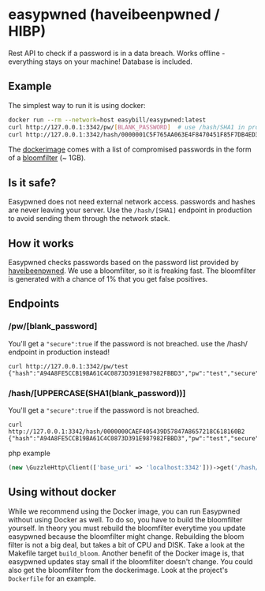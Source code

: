 # easypwned (haveibeenpwned / HIBP)
Rest API to check if a password is in a data breach. Works offline - everything stays on your machine! Database is included.

## Example
The simplest way to run it is using docker:

```bash
docker run --rm --network=host easybill/easypwned:latest
curl http://127.0.0.1:3342/pw/[BLANK_PASSWORD]  # use /hash/SHA1 in prod apps (pw/[PW] is for testing).
curl http://127.0.0.1:3342/hash/0000001C5F765AA063E4F8470451F85F7DB4ED3A # << UPPERCASE(SHA1(PLAINTEXT))
```
The [dockerimage](https://hub.docker.com/r/easybill/easypwned) comes with a list of compromised passwords in the form of a [bloomfilter](https://en.wikipedia.org/wiki/Bloom_filter) (~ 1GB).

## Is it safe?
Easypwned does not need external network access. passwords and hashes are never leaving your server.
Use the `/hash/[SHA1]` endpoint in production to avoid sending them through the network stack.

## How it works
Easypwned checks passwords based on the password list provided by [haveibeenpwned](https://haveibeenpwned.com/Passwords).
We use a bloomfilter, so it is freaking fast. The bloomfilter is generated with a chance of 1% that you get false positives.

## Endpoints
### /pw/[blank_password]
You'll get a `"secure":true` if the password is not breached.
use the /hash/ endpoint in production instead!
```
curl http://127.0.0.1:3342/pw/test
{"hash":"A94A8FE5CCB19BA61C4C0873D391E987982FBBD3","pw":"test","secure":false}
```
### /hash/[UPPERCASE(SHA1(blank_password))]
You'll get a `"secure":true` if the password is not breached.

```
curl http://127.0.0.1:3342/hash/0000000CAEF405439D57847A8657218C618160B2
{"hash":"A94A8FE5CCB19BA61C4C0873D391E987982FBBD3","pw":"test","secure":false}
```

php example
```php
(new \GuzzleHttp\Client(['base_uri' => 'localhost:3342']))->get('/hash/' . mb_strtoupper(sha1($password)));
```

## Using without docker
While we recommend using the Docker image, you can run Easypwned without using Docker as well. To do so, you have to build the bloomfilter yourself.
In theory you must rebuild the bloomfilter everytime you update easypwned because the bloomfilter might change.
Rebuilding the bloom filter is not a big deal, but takes a bit of CPU and DISK. Take a look at the Makefile target `build_bloom`.
Another benefit of the Docker image is, that easypwned updates stay small if the bloomfilter doesn't change.
You could also get the bloomfilter from the dockerimage. Look at the project's `Dockerfile` for an example.
